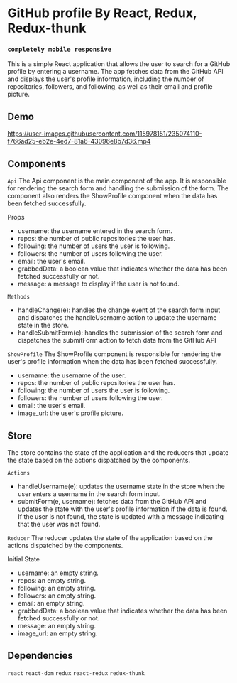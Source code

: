 # GitHub profile By React, Redux, Redux-thunk 
### `completely mobile responsive`

This is a simple React application that allows the user to search for a GitHub profile by entering a username. The app fetches data from the GitHub API and displays the user's profile information, including the number of repositories, followers, and following, as well as their email and profile picture.


## Demo


https://user-images.githubusercontent.com/115978151/235074110-f766ad25-eb2e-4ed7-81a6-43096e8b7d36.mp4


## Components

`Api`
The Api component is the main component of the app. It is responsible for rendering the search form and handling the submission of the form. The component also renders the ShowProfile component when the data has been fetched successfully.

Props

- username: the username entered in the search form.
- repos: the number of public repositories the user has.
- following: the number of users the user is following.
- followers: the number of users following the user.
- email: the user's email.
- grabbedData: a boolean value that indicates whether the data has been fetched successfully or not.
- message: a message to display if the user is not found.

`Methods`

- handleChange(e): handles the change event of the search form input and dispatches the handleUsername action to update the username state in the store.
- handleSubmitForm(e): handles the submission of the search form and dispatches the submitForm action to fetch data from the GitHub API

`ShowProfile`
The ShowProfile component is responsible for rendering the user's profile information when the data has been fetched successfully.

- username: the username of the user.
- repos: the number of public repositories the user has.
- following: the number of users the user is following.
- followers: the number of users following the user.
- email: the user's email.
- image_url: the user's profile picture.

## Store

The store contains the state of the application and the reducers that update the state based on the actions dispatched by the components.

`Actions`

- handleUsername(e): updates the username state in the store when the user enters a username in the search form input.
- submitForm(e, username): fetches data from the GitHub API and updates the state with the user's profile information if the data is found. If the user is not found, the state is updated with a message indicating that the user was not found.

`Reducer`
The reducer updates the state of the application based on the actions dispatched by the components.

Initial State

- username: an empty string.
- repos: an empty string.
- following: an empty string.
- followers: an empty string.
- email: an empty string.
- grabbedData: a boolean value that indicates whether the data has been fetched successfully or not.
- message: an empty string.
- image_url: an empty string.

## Dependencies

`react`
`react-dom`
`redux`
`react-redux`
`redux-thunk`
